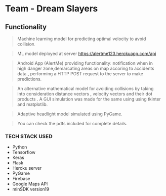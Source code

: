 # Team - Dream Slayers

## Functionality

> Machine learning model for predicting optimal velocity to avoid collision.

> ML model deployed at server https://alertme123.herokuapp.com/api 

> Android App (AlertMe) providing functionality: notification when in high danger zone,demarcating areas on map accoring to accidents  data , performing a HTTP POST request to the server to make predictions.

> An alternative mathematical model for avoiding collisions by taking into consideration distance vectors , velocity vectors and their dot products . A GUI simulation was made for the same using using tkinter and matplotlib. 

> Adaptive headlight model simulated using PyGame. 

> You can check the pdfs included for complete details.

### TECH STACK USED
<ul>
<li>Python</li>
<li>Tensorflow</li>
<li>Keras</li>
<li>Flask</li>
<li>Heroku server</li>
<li>PyGame</li>
<li>Firebase </li>
<li>Google Maps API</li>
<li>minSDK version19</li>
</ul>

